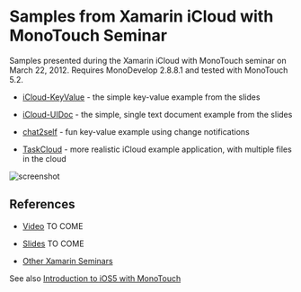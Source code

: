 Samples from Xamarin iCloud with MonoTouch Seminar
==================================================

Samples presented during the Xamarin iCloud with MonoTouch seminar on March 22, 2012. Requires MonoDevelop 2.8.8.1 and tested with MonoTouch 5.2.

* [iCloud-KeyValue](https://github.com/xamarin/2012-03-22-iCloud/tree/master/iCloud-KeyValue) - the simple key-value example from the slides

* [iCloud-UIDoc](https://github.com/xamarin/2012-03-22-iCloud/tree/master/iCloud-UIDoc) - the simple, single text document example from the slides

* [chat2self](https://github.com/xamarin/2012-03-22-iCloud/tree/master/Chat2self) - fun key-value example using change notifications

* [TaskCloud](https://github.com/xamarin/2012-03-22-iCloud/tree/master/TaskCloud) - more realistic iCloud example application, with multiple files in the cloud


![screenshot](https://raw.github.com/xamarin/Seminars/master/2012-03-22-iCloud/icloud-overview.png "iCloud Overview") 

References
----------

* [Video](http://www.youtube.com/) TO COME

* [Slides](http://www.slideshare.net/Xamarin/) TO COME

* [Other Xamarin Seminars](http://xamarin.com/seminars)

See also [Introduction to iOS5 with MonoTouch](http://docs.xamarin.com/ios/tutorials/Introduction_to_iOS_5)